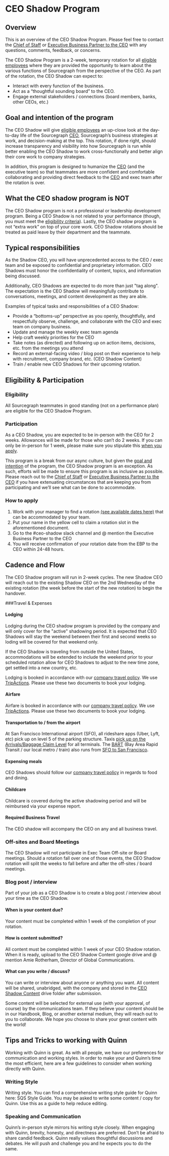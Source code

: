 # CEO Shadow Program

## Overview

This is an overview of the CEO Shadow Program. Please feel free to contact the [Chief of Staff](mailto:connor.obrien@sourcegraph.com) or [Executive Business Partner to the CEO](mailto:sally.voisen@sourcegraph.com) with any questions, comments, feedback, or concerns.

The CEO Shadow Program is a 2-week, temporary rotation for all [eligible employees](../../ceo-shadow-program.md#eligibility) where they are provided the opportunity to learn about the various functions of Sourcegraph from the perspective of the CEO. As part of the rotation, the CEO Shadow can expect to:

- Interact with every function of the business.
- Act as a “thoughtful sounding board” to the CEO.
- Engage external stakeholders / connections (board members, banks, other CEOs, etc.)

## Goal and intention of the program

The CEO Shadow will give [eligible employees](../../../ceo-shadow-program.md#eligibility) an up-close look at the day-to-day life of the Sourcegraph [CEO](../../team/ceo/index.md), Sourcegraph’s business strategies at work, and decision-making at the top. This rotation, if done right, should increase transparency and visibility into how Sourcegraph is run while better enabling the CEO Shadow to work cross-functionally and better align their core work to company strategies.

In addition, this program is designed to humanize the [CEO](../../team/ceo/index.md) (and the executive team) so that teammates are more confident and comfortable collaborating and providing direct feedback to the [CEO](../../team/ceo/index.md) and exec team after the rotation is over.

## What the CEO shadow program is NOT

The CEO Shadow program is not a professional or leadership development program. Being a CEO Shadow is not related to your performance (though, you must meet the [eligibility criteria](../../ceo-shadow-program.md#eligibility)). Lastly, the CEO shadow program is not “extra work” on top of your core work. CEO Shadow rotations should be treated as paid leave by their department and the teammate.

## Typical responsibilities

As the Shadow CEO, you will have unprecedented access to the CEO / exec team and be exposed to confidential and proprietary information. CEO Shadows must honor the confidentiality of content, topics, and information being discussed.

Additionally, CEO Shadows are expected to do more than just "tag along". The expectation is the CEO Shadow will meaningfully contribute to conversations, meetings, and content development as they are able.

Examples of typical tasks and responsibilities of a CEO Shadow:

- Provide a “bottoms-up” perspective as you openly, thoughtfully, and respectfully observe, challenge, and collaborate with the CEO and exec team on company business.
- Update and manage the weekly exec team agenda
- Help craft weekly priorities for the CEO
- Take notes (as directed) and following up on action items, decisions, etc. from the meetings you attend
- Record an external-facing video / blog post on their experience to help with recruitment, company brand, etc. (CEO Shadow Content)
- Train / enable new CEO Shadows for their upcoming rotation.

## Eligibility & Participation

### Eligibility

All Sourcegraph teammates in good standing (not on a performance plan) are eligible for the CEO Shadow Program.

### Participation

As a CEO Shadow, you are expected to be in-person with the CEO for 2 weeks. Allowances will be made for those who can’t do 2 weeks. If you can only be in-person for 1 week, please make sure you stipulate this [when you apply](../../ceo-shadow-program.md#how-to-apply).

This program is a break from our async culture, but given the [goal and intention](../../ceo-shadow-program.md#goal-and-intention-of-the-program) of the program, the CEO Shadow program is an exception. As such, efforts will be made to ensure this program is as inclusive as possible. Please reach out to the [Chief of Staff](mailto:connor.obrien@sourcegraph.com) or [Executive Business Partner to the CEO](mailto:sally.voisen@sourcegraph.com) if you have extenuating circumstances that are keeping you from participating and we’ll see what can be done to accommodate.

### How to apply

1. Work with your manager to find a rotation [(see available dates here)](https://docs.google.com/spreadsheets/u/0/d/1HqcXD5qZ6drKp1OEvGRM_o8tUuzydvzQJzcaOz-kMNs/edit) that can be accommodated by your team.
2. Put your name in the yellow cell to claim a rotation slot in the aforementioned document.
3. Go to the #ceo-shadow slack channel and @ mention the Executive Business Partner to the CEO
4. You will receive confirmation of your rotation date from the EBP to the CEO within 24-48 hours.

## Cadence and Flow

The CEO Shadow program will run in 2-week cycles. The new Shadow CEO will reach out to the existing Shadow CEO on the 2nd Wednesday of the existing rotation (the week before the start of the new rotation) to begin the handover.

###Travel & Expenses

#### Lodging

Lodging during the CEO shadow program is provided by the company and will only cover for the "active" shadowing period. It is expected that CEO Shadows will stay the weekend between their first and second weeks so loding will be covered for that weekend only.

If the CEO Shadow is traveling from outside the United States, accommodations will be extended to include the weekend prior to your scheduled rotation allow for CEO Shadows to adjust to the new time zone, get settled into a new country, etc.

Lodging is booked in accordance with our [company travel policy](../../benefits-pay-perks/benefits-perks/travel/index.md). We use [TripActions](../../benefits-pay-perks/benefits-perks/travel/tripactions/.md). Please use these two documents to book your lodging.

#### Airfare

Airfare is booked in accordance with our [company travel policy](../../benefits-pay-perks/benefits-perks/travel/index.md). We use [TripActions](../../benefits-pay-perks/benefits-perks/travel/tripactions/.md). Please use these two documents to book your lodging.

#### Transportation to / from the airport

At San Francisco International airport (SFO), all rideshare apps (Uber, Lyft, etc) pick up on level 5 of the parking structure. Taxis [pick up on the Arrivals/Baggage Claim Level](https://www.flysfo.com/content/taxis#:~:text=Taxis%20depart%20from%20the%20designated,passengers%20with%20questions%20or%20concerns.) for all terminals. The [BART](https://www.bart.gov/) (Bay Area Rapid Transit / our local metro / train) also runs from [SFO to San Francisco](https://www.bart.gov/schedules).

#### Expensing meals

CEO Shadows should follow our [company travel policy](../../benefits-pay-perks/benefits-perks/travel/index.md) in regards to food and dining.

#### Childcare

Childcare is covered during the active shadowing period and will be reimbursed via your expense report.

#### Required Business Travel

The CEO shadow will accompany the CEO on any and all business travel.

### Off-sites and Board Meetings

The CEO Shadow will not participate in Exec Team Off-site or Board meetings. Should a rotation fall over one of those events, the CEO Shadow rotation will split the weeks to fall before and after the off-sites / board meetings.

### Blog post / interview

Part of your job as a CEO Shadow is to create a blog post / interview about your time as the CEO Shadow.

#### When is your content due?

Your content must be completed within 1 week of the completion of your rotation.

#### How is content submitted?

All content must be completed within 1 week of your CEO Shadow rotation. When it is ready, upload to the CEO Shadow Content google drive and @ mention Amie Rotherham, Director of Global Communications.

#### What can you write / discuss?

You can write or interview about anyone or anything you want. All content will be shared, unabridged, with the company and stored in the [CEO Shadow Content](https://drive.google.com/open?id=1gbL9f0h0aGe8F5ul-6YCDjpG5TTmMV8D) drive folder after submission.

Some content will be selected for external use (with your approval, of course) by the communications team. If they believe your content should be in our Handbook, Blog, or another external medium, they will reach out to you to collaborate. We hope you choose to share your great content with the world!

## Tips and Tricks to working with Quinn

Working with Quinn is great. As with all people, we have our preferences for communication and working styles. In order to make your and Quinn’s time the most efficient, here are a few guidelines to consider when working directly with Quinn.

### Writing Style

Writing style. You can find a comprehensive writing style guide for Quinn here: SQS Style Guide. You may be asked to write some content / copy for Quinn. Use this as a guide to help reduce editing.

### Speaking and Communication

Quinn’s in-person style mirrors his writing style closely. When engaging with Quinn, brevity, honesty, and directness are preferred.
Don’t be afraid to share candid feedback.
Quinn really values thoughtful discussions and debates. He will push and challenge you and he expects you to do the same.

